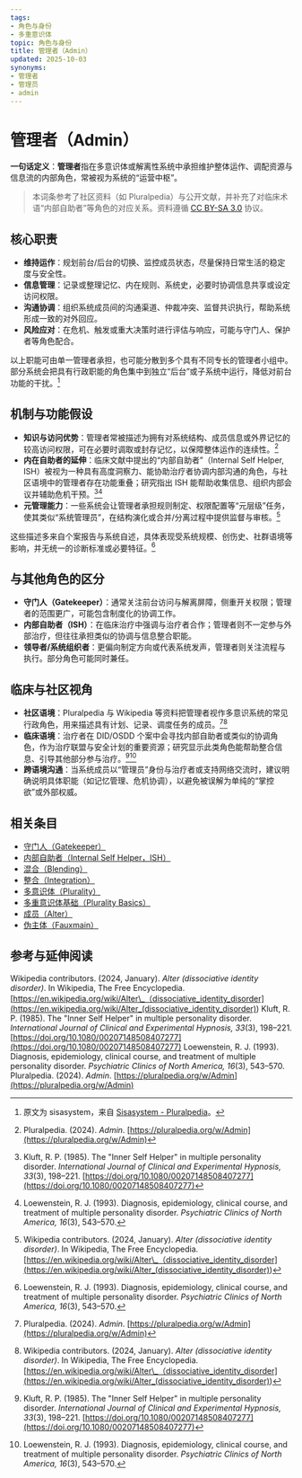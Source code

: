 ```yaml
---
tags:
- 角色与身份
- 多重意识体
topic: 角色与身份
title: 管理者（Admin）
updated: 2025-10-03
synonyms:
- 管理者
- 管理员
- admin
---
```


# 管理者（Admin）

**一句话定义**：**管理者**指在多意识体或解离性系统中承担维护整体运作、调配资源与信息流的内部角色，常被视为系统的“运营中枢”。

> 本词条参考了社区资料（如 Pluralpedia）与公开文献，并补充了对临床术语“内部自助者”等角色的对应关系。资料遵循 [CC BY-SA 3.0](https://creativecommons.org/licenses/by-sa/3.0/deed.zh-hans) 协议。

## 核心职责

- **维持运作**：规划前台/后台的切换、监控成员状态，尽量保持日常生活的稳定度与安全性。
- **信息管理**：记录或整理记忆、内在规则、系统史，必要时协调信息共享或设定访问权限。
- **沟通协调**：组织系统成员间的沟通渠道、仲裁冲突、监督共识执行，帮助系统形成一致的对外回应。
- **风险应对**：在危机、触发或重大决策时进行评估与响应，可能与守门人、保护者等角色配合。

以上职能可由单一管理者承担，也可能分散到多个具有不同专长的管理者小组中。部分系统会把具有行政职能的角色集中到独立“后台”或子系统中运行，降低对前台功能的干扰。[^管理者-1]

## 机制与功能假设

- **知识与访问优势**：管理者常被描述为拥有对系统结构、成员信息或外界记忆的较高访问权限，可在必要时调取或封存记忆，以保障整体运作的连续性。[^PluralpediaAdmin]
- **内在自助者的延伸**：临床文献中提出的“内部自助者”（Internal Self Helper, ISH）被视为一种具有高度洞察力、能协助治疗者协调内部沟通的角色，与社区语境中的管理者存在功能重叠；研究指出 ISH 能帮助收集信息、组织内部会议并辅助危机干预。[^Kluft1985][^Loewenstein1993]
- **元管理能力**：一些系统会让管理者承担规则制定、权限配置等“元层级”任务，使其类似“系统管理员”，在结构演化或合并/分离过程中提供监督与审核。[^AlterWiki]

这些描述多来自个案报告与系统自述，具体表现受系统规模、创伤史、社群语境等影响，并无统一的诊断标准或必要特征。[^Loewenstein1993]

## 与其他角色的区分

- **守门人（Gatekeeper）**：通常关注前台访问与解离屏障，侧重开关权限；管理者的范围更广，可能包含制度化的协调工作。
- **内部自助者（ISH）**：在临床治疗中强调与治疗者合作；管理者则不一定参与外部治疗，但往往承担类似的协调与信息整合职能。
- **领导者/系统组织者**：更偏向制定方向或代表系统发声，管理者则关注流程与执行。部分角色可能同时兼任。

## 临床与社区视角

- **社区语境**：Pluralpedia 与 Wikipedia 等资料把管理者视作多意识系统的常见行政角色，用来描述具有计划、记录、调度任务的成员。[^PluralpediaAdmin][^AlterWiki]
- **临床语境**：治疗者在 DID/OSDD 个案中会寻找内部自助者或类似的协调角色，作为治疗联盟与安全计划的重要资源；研究显示此类角色能帮助整合信息、引导其他部分参与治疗。[^Kluft1985][^Loewenstein1993]
- **跨语境沟通**：当系统成员以“管理员”身份与治疗者或支持网络交流时，建议明确说明具体职能（如记忆管理、危机协调），以避免被误解为单纯的“掌控欲”或外部权威。

## 相关条目

- [守门人（Gatekeeper）](Gatekeeper.md)
- [内部自助者（Internal Self Helper，ISH）](Internal-Self-Helper-ISH.md)
- [混合（Blending）](Blending.md)
- [整合（Integration）](Integration.md)
- [多意识体（Plurality）](Plurality.md)
- [多重意识体基础（Plurality Basics）](Plurality-Basics.md)
- [成员（Alter）](Alter.md)
- [伪主体（Fauxmain）](Fauxmain.md)

## 参考与延伸阅读

Wikipedia contributors. (2024, January). _Alter (dissociative identity disorder)_. In Wikipedia, The Free Encyclopedia. [https://en.wikipedia.org/wiki/Alter\_（dissociative_identity_disorder](<https://en.wikipedia.org/wiki/Alter_(dissociative_identity_disorder)>)
Kluft, R. P. (1985). The "Inner Self Helper" in multiple personality disorder. _International Journal of Clinical and Experimental Hypnosis, 33_(3), 198–221. [https://doi.org/10.1080/00207148508407277](https://doi.org/10.1080/00207148508407277)
Loewenstein, R. J. (1993). Diagnosis, epidemiology, clinical course, and treatment of multiple personality disorder. _Psychiatric Clinics of North America, 16_(3), 543–570.
Pluralpedia. (2024). _Admin_. [https://pluralpedia.org/w/Admin](https://pluralpedia.org/w/Admin)

[^管理者-1]: 原文为 sisasystem，来自 [Sisasystem - Pluralpedia](https://pluralpedia.org/w/Sisasystem)。
[^AlterWiki]: Wikipedia contributors. (2024, January). _Alter (dissociative identity disorder)_. In Wikipedia, The Free Encyclopedia. [https://en.wikipedia.org/wiki/Alter\_（dissociative_identity_disorder](<https://en.wikipedia.org/wiki/Alter_(dissociative_identity_disorder)>)
[^PluralpediaAdmin]: Pluralpedia. (2024). _Admin_. [https://pluralpedia.org/w/Admin](https://pluralpedia.org/w/Admin)
[^Kluft1985]: Kluft, R. P. (1985). The "Inner Self Helper" in multiple personality disorder. _International Journal of Clinical and Experimental Hypnosis, 33_(3), 198–221. [https://doi.org/10.1080/00207148508407277](https://doi.org/10.1080/00207148508407277)
[^Loewenstein1993]: Loewenstein, R. J. (1993). Diagnosis, epidemiology, clinical course, and treatment of multiple personality disorder. _Psychiatric Clinics of North America, 16_(3), 543–570.
